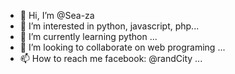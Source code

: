 - 👋 Hi, I’m @Sea-za
- 👀 I’m interested in python, javascript, php...
- 🌱 I’m currently learning  python ...
- 💞️ I’m looking to collaborate on web programing ...
- 📫 How to reach me facebook: @randCity ...

<!---
Sea-za/Sea-za is a ✨ special ✨ repository because its `README.md` (this file) appears on your GitHub profile.
You can click the Preview link to take a look at your changes.
--->

